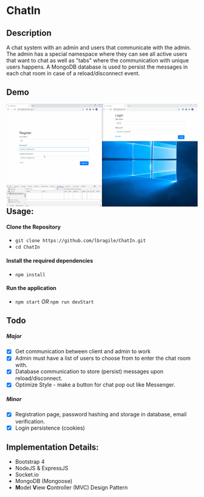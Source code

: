 # ChatIn

## Description

A chat system with an admin and users that communicate with the admin.
The admin has a special namespace where they can see all active users that want to chat as well as "tabs" where the communication with unique users happens. A MongoDB database is used to persist the messages in each chat room in case of a reload/disconnect event.

## Demo

<img src="chat.gif" alt="checkmate" style="float: left; zoom:100%;" />

## Usage:

#### Clone the Repository

- `git clone https://github.com/lbragile/ChatIn.git`
- `cd ChatIn`

#### Install the required dependencies

- `npm install`

#### Run the application

- `npm start` _OR_ `npm run devStart`

## Todo

##### Major

- [x] Get communication between client and admin to work
- [x] Admin must have a list of users to choose from to enter the chat room with.
- [x] Database communication to store (persist) messages upon reload/disconnect.
- [x] Optimize Style - make a button for chat pop out like Messenger.

##### Minor

- [x] Registration page, password hashing and storage in database, email verification.
- [x] Login persistence (cookies)

## Implementation Details:

- Bootstrap 4
- NodeJS & ExpressJS
- Socket.io
- MongoDB (Mongoose)
- **M**odel **V**iew **C**ontroller (MVC) Design Pattern
